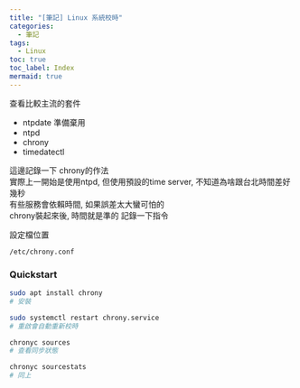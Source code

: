 ```yaml
---
title: "[筆記] Linux 系統校時"
categories:
  - 筆記
tags:
  - Linux 
toc: true
toc_label: Index
mermaid: true
---
```



查看比較主流的套件  

- ntpdate 準備棄用  
- ntpd
- chrony
- timedatectl  


這邊記錄一下 chrony的作法  
實際上一開始是使用ntpd, 但使用預設的time server, 不知道為啥跟台北時間差好幾秒  
有些服務會依賴時間, 如果誤差太大蠻可怕的  
chrony裝起來後, 時間就是準的 記錄一下指令  



設定檔位置  
```
/etc/chrony.conf
```

### Quickstart


```bash
sudo apt install chrony
# 安裝

sudo systemctl restart chrony.service
# 重啟會自動重新校時

chronyc sources
# 查看同步狀態

chronyc sourcestats
# 同上
```

